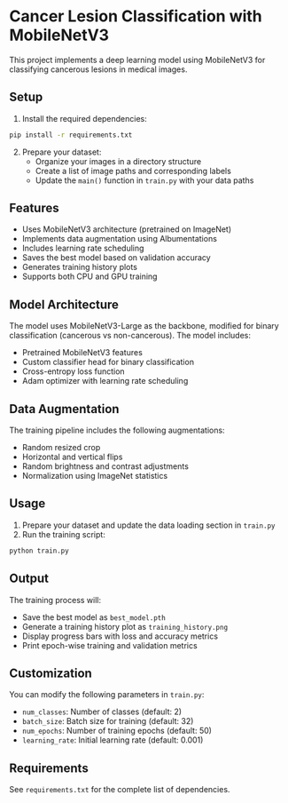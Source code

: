 # Cancer Lesion Classification with MobileNetV3

This project implements a deep learning model using MobileNetV3 for classifying cancerous lesions in medical images.

## Setup

1. Install the required dependencies:
```bash
pip install -r requirements.txt
```

2. Prepare your dataset:
   - Organize your images in a directory structure
   - Create a list of image paths and corresponding labels
   - Update the `main()` function in `train.py` with your data paths

## Features

- Uses MobileNetV3 architecture (pretrained on ImageNet)
- Implements data augmentation using Albumentations
- Includes learning rate scheduling
- Saves the best model based on validation accuracy
- Generates training history plots
- Supports both CPU and GPU training

## Model Architecture

The model uses MobileNetV3-Large as the backbone, modified for binary classification (cancerous vs non-cancerous). The model includes:
- Pretrained MobileNetV3 features
- Custom classifier head for binary classification
- Cross-entropy loss function
- Adam optimizer with learning rate scheduling

## Data Augmentation

The training pipeline includes the following augmentations:
- Random resized crop
- Horizontal and vertical flips
- Random brightness and contrast adjustments
- Normalization using ImageNet statistics

## Usage

1. Prepare your dataset and update the data loading section in `train.py`
2. Run the training script:
```bash
python train.py
```

## Output

The training process will:
- Save the best model as `best_model.pth`
- Generate a training history plot as `training_history.png`
- Display progress bars with loss and accuracy metrics
- Print epoch-wise training and validation metrics

## Customization

You can modify the following parameters in `train.py`:
- `num_classes`: Number of classes (default: 2)
- `batch_size`: Batch size for training (default: 32)
- `num_epochs`: Number of training epochs (default: 50)
- `learning_rate`: Initial learning rate (default: 0.001)

## Requirements

See `requirements.txt` for the complete list of dependencies. 